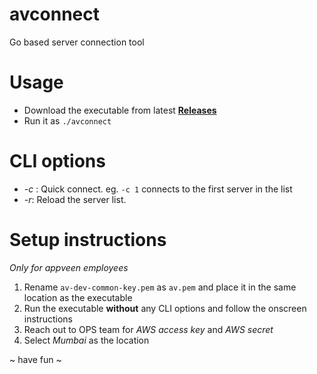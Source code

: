 # avconnect
Go based server connection tool

# Usage

* Download the executable from latest **[Releases](https://github.com/appveen/avconnect/releases)**
* Run it as `./avconnect`

# CLI options

* _-c <number>_: Quick connect. eg. `-c 1` connects to the first server in the list
* _-r_: Reload the server list.

# Setup instructions

_Only for appveen employees_

1. Rename `av-dev-common-key.pem` as `av.pem` and place it in the same location as the executable
2. Run the executable __without__ any CLI options and follow the onscreen instructions
3. Reach out to OPS team for _AWS access key_ and _AWS secret_
4. Select _Mumbai_ as the location

~ have fun ~
